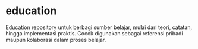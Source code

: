 # education
Education repository untuk berbagi sumber belajar, mulai dari teori, catatan, hingga implementasi praktis. Cocok digunakan sebagai referensi pribadi maupun kolaborasi dalam proses belajar.
